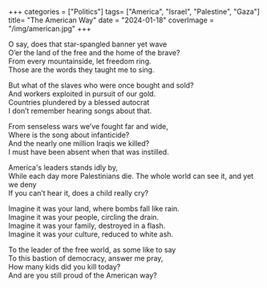 +++
categories = ["Politics"]
tags= ["America", "Israel", "Palestine", "Gaza"]
title= "The American Way"
date = "2024-01-18"
coverImage = "/img/american.jpg"
+++

O say, does that star-spangled banner yet wave  
O’er the land of the free and the home of the brave?  
From every mountainside, let freedom ring.  
Those are the words they taught me to sing.  

<!--more-->

But what of the slaves who were once bought and sold?  
And workers exploited in pursuit of our gold.  
Countries plundered by a blessed autocrat  
I don’t remember hearing songs about that.  

From senseless wars we’ve fought far and wide,  
Where is the song about infanticide?  
And the nearly one million Iraqis we killed?  
I must have been absent when that was instilled.   

America's leaders stands idly by,   
While each day more Palestinians die.
The whole world can see it, and yet we deny  
If you can’t hear it, does a child really cry?  

Imagine it was your land, where bombs fall like rain.  
Imagine it was your people, circling the drain.  
Imagine it was your family, destroyed in a flash.  
Imagine it was your culture, reduced to white ash.  

To the leader of the free world, as some like to say  
To this bastion of democracy, answer me pray,  
How many kids did you kill today?  
And are you still proud of the American way?  
